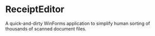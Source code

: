 # ReceiptEditor
A quick-and-dirty WinForms application to simplify human sorting of thousands of scanned document files.
